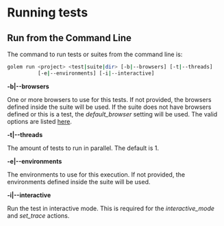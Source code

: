 Running tests
==================================================

## Run from the Command Line

The command to run tests or suites from the command line is:

```bash
golem run <project> <test|suite|dir> [-b|--browsers] [-t|--threads]
          [-e|--environments] [-i|--interactive]
```

**-b|--browsers**

One or more browsers to use for this tests.
If not provided, the browsers defined inside the suite will be used.
If the suite does not have browsers defined or this is a test, the *default_browser* setting will be used.
The valid options are listed [here](browsers.html#specifying-the-browser-for-a-test).

**-t|--threads**

The amount of tests to run in parallel. The default is 1.

**-e|--environments**

The environments to use for this execution.
If not provided, the environments defined inside the suite will be used.

**-i|--interactive**

Run the test in interactive mode.
This is required for the *interactive_mode* and *set_trace* actions. 
